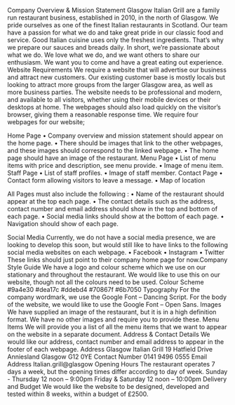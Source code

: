 Company Overview & Mission Statement
Glasgow Italian Grill are a family run restaurant business, established in 2010, in the north of Glasgow. 
We pride ourselves as one of the finest Italian restaurants in Scotland. Our team have a passion for what we do and take great pride in our classic food and service. Good Italian cuisine uses only the freshest ingredients. That’s why we prepare our sauces and breads daily.
In short, we’re passionate about what we do. We love what we do, and we want others to share our enthusiasm. We want you to come and have a great eating out experience.
Website Requirements
We require a website that will advertise our business and attract new customers. Our existing 
customer base is mostly locals but looking to attract more groups from the larger Glasgow area, as 
well as more business parties. The website needs to be professional and modern, and available to all 
visitors, whether using their mobile devices or their desktops at home. The webpages should also load 
quickly on the visitor’s browser, giving them a reasonable response time. We require four webpages for our website;

Home Page
• Company overview and mission statement should appear on the home page.
• There should be images that link to the other webpages, and these images should correspond to the linked webpage. 
• The home page should have an image of the restaurant.
Menu Page
• List of menu items with price and description, see menu provide.
• Image of menu item.
Staff Page
• List of staff profiles.
• Image of staff member.
Contact Page
• Contact form allowing visitors to leave a message.
• Map of location

All Pages must also include the following :
• Name of the restaurant should appear at the top each page.
• The contact details such as the address, contact number and email address should show in 
the top and bottom of each page.
• Social media links should show at the bottom of each page.
• Navigation should show of each page.

Social Media
Currently, we do not have a social media presence, we are looking to develop this soon, but would still like to have links to the following social media websites on each webpage.
• Facebook
• Instagram
• Twitter
These links should just point to their company home page for now.Company Style Guide
We have a logo and colour scheme which we use on our stationary and throughout the restaurant. 
We would like to use this on our website, though not all the colours need to be used.
Colour Scheme
#9a4e30 #dea17c #ddebd4 #70867f #6b7050
Typography
For the company wordmark, we use the Google Font – Dancing Script.
For the body of the website, we would like to use the Google Font – Open Sans.
Images
We have supplied an image of the restaurant, but it is in a high definition format. We have no other images and require you to provide these.
Menu Items
We will provide you a list of all the menu items that we want to appear on the website in a separate document.
Address & Contact Details
We would like our address, contact number and email address to appear in the footer of each webpage.
Address
Glasgow Italian Grill
19 Hatfield Drive
Anniesland
Glasgow G12 0YE
Contact Number
0141 9496 0555
Email Address
Italian.grill@glasgow
Opening Hours
The restaurant operates 7 days a week, but the opening times differ according to day of week.
Sunday - Thursday
12 noon – 9:00pm
Friday & Saturday
12 noon – 10:00pm
Delivery and Budget
We would like the website to be designed, developed and tested within 8 weeks, within a budget of £2500.
